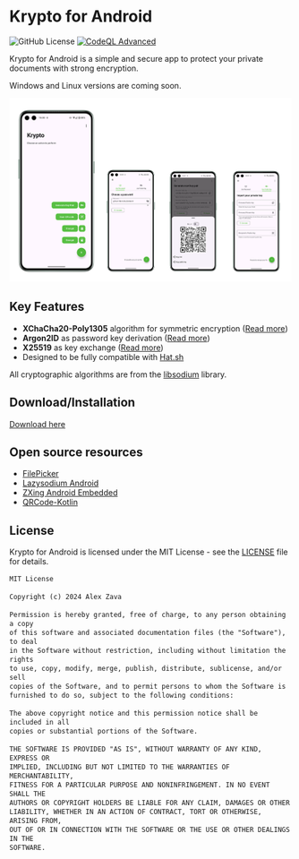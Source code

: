 # Krypto for Android

![GitHub License](https://img.shields.io/github/license/alexzava/krypto-android?style=flat&color=%2358bf43)
[![CodeQL Advanced](https://github.com/Alexzava/krypto-android/actions/workflows/codeql.yml/badge.svg)](https://github.com/Alexzava/krypto-android/actions/workflows/codeql.yml)

Krypto for Android is a simple and secure app to protect your private documents with strong encryption.

Windows and Linux versions are coming soon.

![Description here](images/screenshot.png)

## Key Features
- **XChaCha20-Poly1305** algorithm for symmetric encryption ([Read more](https://doc.libsodium.org/secret-key_cryptography/secretstream))
- **Argon2ID** as password key derivation ([Read more](https://doc.libsodium.org/password_hashing/default_phf))
- **X25519** as key exchange ([Read more](https://doc.libsodium.org/key_exchange))
- Designed to be fully compatible with [Hat.sh](https://hat.sh/)

All cryptographic algorithms are from the [libsodium](https://doc.libsodium.org/) library.


## Download/Installation

[Download here](https://github.com/Alexzava/krypto-android/releases)

## Open source resources

* [FilePicker](https://github.com/ChochaNaresh/FilePicker)
* [Lazysodium Android](https://github.com/terl/lazysodium-android)
* [ZXing Android Embedded](https://github.com/journeyapps/zxing-android-embedded)
* [QRCode-Kotlin](https://github.com/g0dkar/qrcode-kotlin)

## License

Krypto for Android is licensed under the MIT License - see the [LICENSE](LICENSE) file for details.

```text
MIT License

Copyright (c) 2024 Alex Zava

Permission is hereby granted, free of charge, to any person obtaining a copy
of this software and associated documentation files (the "Software"), to deal
in the Software without restriction, including without limitation the rights
to use, copy, modify, merge, publish, distribute, sublicense, and/or sell
copies of the Software, and to permit persons to whom the Software is
furnished to do so, subject to the following conditions:

The above copyright notice and this permission notice shall be included in all
copies or substantial portions of the Software.

THE SOFTWARE IS PROVIDED "AS IS", WITHOUT WARRANTY OF ANY KIND, EXPRESS OR
IMPLIED, INCLUDING BUT NOT LIMITED TO THE WARRANTIES OF MERCHANTABILITY,
FITNESS FOR A PARTICULAR PURPOSE AND NONINFRINGEMENT. IN NO EVENT SHALL THE
AUTHORS OR COPYRIGHT HOLDERS BE LIABLE FOR ANY CLAIM, DAMAGES OR OTHER
LIABILITY, WHETHER IN AN ACTION OF CONTRACT, TORT OR OTHERWISE, ARISING FROM,
OUT OF OR IN CONNECTION WITH THE SOFTWARE OR THE USE OR OTHER DEALINGS IN THE
SOFTWARE.
```
